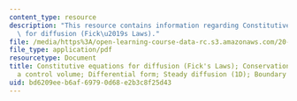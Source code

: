 ```yaml
---
content_type: resource
description: "This resource contains information regarding Constitutive equations\
  \ for diffusion (Fick\u2019s Laws)."
file: /media/https%3A/open-learning-course-data-rc.s3.amazonaws.com/20-430j-fields-forces-and-flows-in-biological-systems-fall-2015/bd6209eeb6af69790d68e2b3c8f25d43_MIT20_430JF15_Lecture4.pdf
file_type: application/pdf
resourcetype: Document
title: Constitutive equations for diffusion (Fick's Laws); Conservation of mass for
  a control volume; Differential form; Steady diffusion (1D); Boundary conditions
uid: bd6209ee-b6af-6979-0d68-e2b3c8f25d43
---
```

